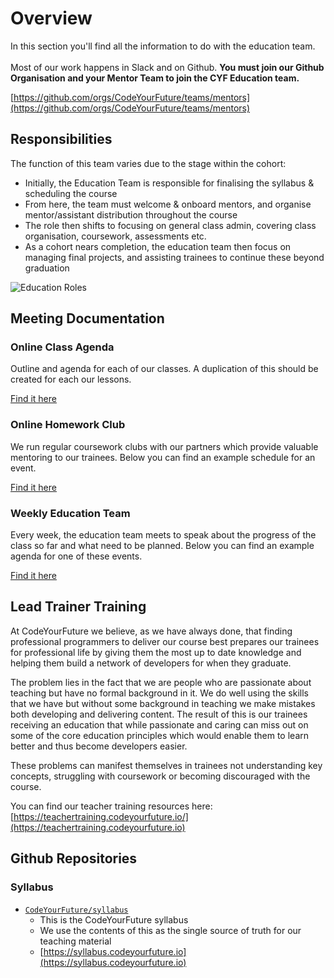 # Overview

In this section you'll find all the information to do with the education team. \
\
Most of our work happens in Slack and on Github. **You must join our Github Organisation and your Mentor Team to join the CYF Education team.**&#x20;

[https://github.com/orgs/CodeYourFuture/teams/mentors](https://github.com/orgs/CodeYourFuture/teams/mentors)

## Responsibilities

The function of this team varies due to the stage within the cohort:

* Initially, the Education Team is responsible for finalising the syllabus & scheduling the course
* From here, the team must welcome & onboard mentors, and organise mentor/assistant distribution throughout the course
* The role then shifts to focusing on general class admin, covering class organisation, coursework, assessments etc.
* As a cohort nears completion, the education team then focus on managing final projects, and assisting trainees to continue these beyond graduation

![Education Roles](https://github.com/CodeYourFuture/DocsV2/tree/db45891d5bc6fc531461a723f7173496beaf86bb/teams/education/assets/role-edu.png)

## Meeting Documentation

### Online Class Agenda

Outline and agenda for each of our classes. A duplication of this should be created for each our lessons.

[Find it here](https://drive.google.com/open?id=1iYtzjCuFt1Jz\_0avn\_pqx391vofBcL7pi7FieMyKado)

### Online Homework Club

We run regular coursework clubs with our partners which provide valuable mentoring to our trainees. Below you can find an example schedule for an event.

[Find it here](https://drive.google.com/open?id=1-T-nhMTrmkY0JIuHUNIIsoqgN2rU1QYoh3-SAoSemTE)

### Weekly Education Team

Every week, the education team meets to speak about the progress of the class so far and what need to be planned. Below you can find an example agenda for one of these events.

[Find it here](https://drive.google.com/open?id=170\_-B-ZQuT5IsSMm-0Na7hWJzS7aaa18ULP1EZP6\_zo)

## Lead Trainer Training

At CodeYourFuture we believe, as we have always done, that finding professional programmers to deliver our course best prepares our trainees for professional life by giving them the most up to date knowledge and helping them build a network of developers for when they graduate.

The problem lies in the fact that we are people who are passionate about teaching but have no formal background in it. We do well using the skills that we have but without some background in teaching we make mistakes both developing and delivering content. The result of this is our trainees receiving an education that while passionate and caring can miss out on some of the core education principles which would enable them to learn better and thus become developers easier.

These problems can manifest themselves in trainees not understanding key concepts, struggling with coursework or becoming discouraged with the course.

You can find our teacher training resources here: [https://teachertraining.codeyourfuture.io/](https://teachertraining.codeyourfuture.io)

## Github Repositories

### Syllabus

* [`CodeYourFuture/syllabus`](https://github.com/CodeYourFuture/syllabus/tree/master)
  * This is the CodeYourFuture syllabus
  * We use the contents of this as the single source of truth for our teaching material
  * [https://syllabus.codeyourfuture.io](https://syllabus.codeyourfuture.io)
